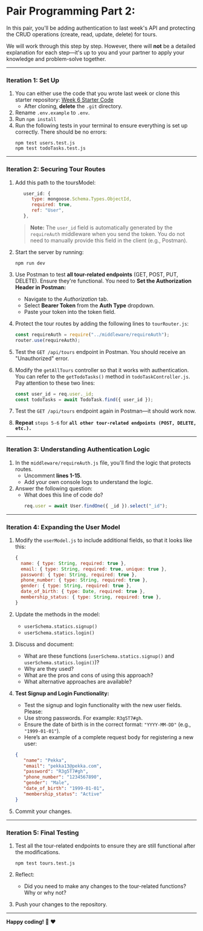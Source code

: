 # Pair Programming Part 2: 

In this pair, you'll be adding authentication to last week's API and protecting the CRUD operations (create, read, update, delete) for tours. 

We will work through this step by step. However, there will **not** be a detailed explanation for each step—it's up to you and your partner to apply your knowledge and problem-solve together. 

<!-- If a step is unclear, feel free to ask for help. If the same question arises frequently, I may call all groups to the main room for clarification. -->

---

### **Iteration 1: Set Up**

1. You can either use the code that you wrote last week or clone this starter repository: [Week 6 Starter Code](https://github.com/tx00-resources-en/week6-bepp-starter)
   - After cloning, **delete** the `.git` directory.
2. Rename `.env.example` to `.env`.
3. Run `npm install`
4. Run the following tests in your terminal to ensure everything is set up correctly. There should be no errors:
   ```
   npm test users.test.js
   npm test todoTasks.test.js
   ```

---

### **Iteration 2: Securing Tour Routes**

1. Add this path to the toursModel:
   ```js
      user_id: {
         type: mongoose.Schema.Types.ObjectId,
         required: true,
         ref: "User",
      },
   ```

   > **Note:** The `user_id` field is automatically generated by the `requireAuth` middleware when you send the token. You do not need to manually provide this field in the client (e.g., Postman).  

2. Start the server by running:
   ```
   npm run dev
   ```

3. Use Postman to test **all tour-related endpoints** (GET, POST, PUT, DELETE). Ensure they're functional. You need to **Set the Authorization Header in Postman:**  
   - Navigate to the *Authorization* tab.  
   - Select **Bearer Token** from the **Auth Type** dropdown.  
   - Paste your token into the token field.  

4. Protect the tour routes by adding the following lines to `tourRouter.js`:
   ```javascript
   const requireAuth = require("../middleware/requireAuth");
   router.use(requireAuth);
   ```

5. Test the `GET /api/tours` endpoint in Postman. You should receive an "Unauthorized" error.

6. Modify the `getAllTours` controller so that it works with authentication. You can refer to the `getTodoTasks()` method in `todoTaskController.js`. Pay attention to these two lines:
   ```javascript
   const user_id = req.user._id;
   const todoTasks = await TodoTask.find({ user_id });
   ```

7. Test the `GET /api/tours` endpoint again in Postman—it should work now.

8. **Repeat** `steps 5-6` for **`all other tour-related endpoints (POST, DELETE, etc.).`**


---

### **Iteration 3: Understanding Authentication Logic**

1. In the `middleware/requireAuth.js` file, you'll find the logic that protects routes. 
   - Uncomment **lines 1-15**.
   - Add your own console logs to understand the logic.
2. Answer the following question:
   - What does this line of code do?
     ```javascript
     req.user = await User.findOne({ _id }).select("_id");
     ```

---

### **Iteration 4: Expanding the User Model**

1. Modify the `userModel.js` to include additional fields, so that it looks like this:
   ```javascript
   {
     name: { type: String, required: true },
     email: { type: String, required: true, unique: true },
     password: { type: String, required: true },
     phone_number: { type: String, required: true },
     gender: { type: String, required: true },
     date_of_birth: { type: Date, required: true },
     membership_status: { type: String, required: true },
   }
   ```
2. Update the methods in the model:
   - `userSchema.statics.signup()`
   - `userSchema.statics.login()`
   
3. Discuss and document:
   - What are these functions (`userSchema.statics.signup()` and `userSchema.statics.login()`)?
   - Why are they used?
   - What are the pros and cons of using this approach?
   - What alternative approaches are available?


4. **Test Signup and Login Functionality:**  
   - Test the signup and login functionality with the new user fields. Please:
   - Use strong passwords. For example: `R3g5T7#gh`.  
   - Ensure the date of birth is in the correct format: `"YYYY-MM-DD"` (e.g., `"1999-01-01"`).  
   - Here’s an example of a complete request body for registering a new user:  
   ```json
   {
      "name": "Pekka",
      "email": "pekka13@pekka.com",
      "password": "R3g5T7#gh",
      "phone_number": "1234567890",
      "gender": "Male",
      "date_of_birth": "1999-01-01",
      "membership_status": "Active"
   }
   ```
5. Commit your changes.

---

### **Iteration 5: Final Testing**

1. Test all the tour-related endpoints to ensure they are still functional after the modifications.
   ```
   npm test tours.test.js
   ```
2. Reflect:
   - Did you need to make any changes to the tour-related functions? Why or why not?

3. Push your changes to the repository.

---
**Happy coding!** :rocket: :heart: 
